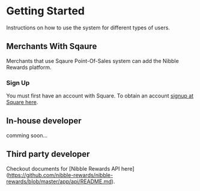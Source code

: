 # Getting Started
Instructions on how to use the system for different types of users.

## Merchants With Sqaure
Merchants that use Sqaure Point-Of-Sales system can add the Nibble Rewards platform.
### Sign Up
You must first have an account with Square.  To obtain an account [signup at Square here](https://squareup.com/signup).


## In-house developer
comming soon...

## Third party developer
Checkout documents for [Nibble Rewards API here] (https://github.com/nibble-rewards/nibble-rewards/blob/master/app/api/README.md).
